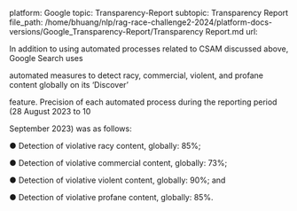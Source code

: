 platform: Google
topic: Transparency-Report
subtopic: Transparency Report
file_path: /home/bhuang/nlp/rag-race-challenge2-2024/platform-docs-versions/Google_Transparency-Report/Transparency Report.md
url: <EMPTY>

In addition to using automated processes related to CSAM discussed above, Google Search uses

automated measures to detect racy, commercial, violent, and profane content globally on its ‘Discover’

feature. Precision of each automated process during the reporting period (28 August 2023 to 10

September 2023) was as follows:



● Detection of violative racy content, globally: 85%;

● Detection of violative commercial content, globally: 73%;

● Detection of violative violent content, globally: 90%; and

● Detection of violative profane content, globally: 85%.
